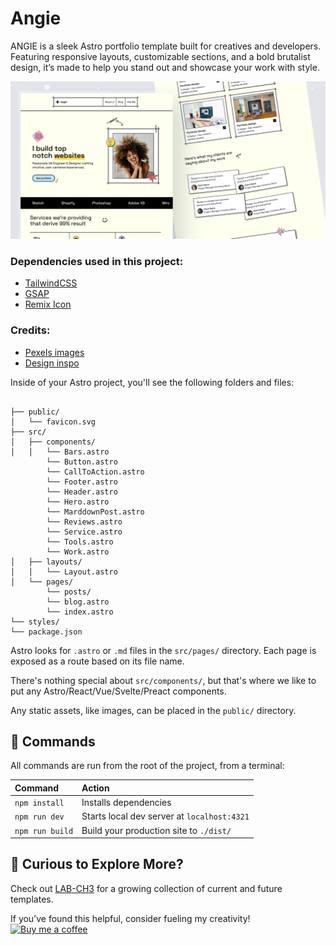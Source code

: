 
# Angie

ANGIE is a sleek Astro portfolio template built for creatives and developers. Featuring responsive layouts, customizable sections, and a bold brutalist design, it’s made to help you stand out and showcase your work with style.



![basics](./src/assets/demo/thumbnail.png)


### Dependencies used in this project:
- [TailwindCSS](https://tailwindcss.com/)
- [GSAP](https://gsap.com/)
- [Remix Icon](https://remixicon.com/)

### Credits:
- [Pexels images](https://www.pexels.com/)
- [Design inspo](https://www.figma.com/design/YHGwlMXQLVCE3mTF4JVA5I/2024-Portfolios-(Community)?node-id=1-914&t=6JAt4v8pqxzppZ0b-0)



Inside of your Astro project, you'll see the following folders and files:

```text

├── public/
│   └── favicon.svg
├── src/
│   ├── components/
│   │   └── Bars.astro
        └── Button.astro
        └── CallToAction.astro
        └── Footer.astro
        └── Header.astro
        └── Hero.astro
        └── MarddownPost.astro
        └── Reviews.astro
        └── Service.astro
        └── Tools.astro
        └── Work.astro
│   ├── layouts/
│   │   └── Layout.astro
│   └── pages/
        └── posts/
        └── blog.astro
        └── index.astro
└── styles/
└── package.json
```

Astro looks for `.astro` or `.md` files in the `src/pages/` directory. Each page is exposed as a route based on its file name.

There's nothing special about `src/components/`, but that's where we like to put any Astro/React/Vue/Svelte/Preact components.

Any static assets, like images, can be placed in the `public/` directory.

## 🧞 Commands

All commands are run from the root of the project, from a terminal:

| Command                   | Action                                           |
| :------------------------ | :----------------------------------------------- |
| `npm install`             | Installs dependencies                            |
| `npm run dev`             | Starts local dev server at `localhost:4321`      |
| `npm run build`           | Build your production site to `./dist/`          |



## 👀 Curious to Explore More?

Check out [LAB-CH3](https://github.com/LaB-CH3) for a growing collection of current and future templates. 

If you’ve found this helpful, consider fueling my creativity!  
[![Buy me a coffee](https://www.buymeacoffee.com/assets/img/custom_images/orange_img.png)](https://www.buymeacoffee.com/d2OuR1c)

